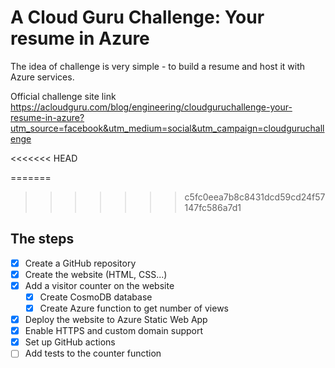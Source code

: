 # A Cloud Guru Challenge: Your resume in Azure

The idea of challenge is very simple - to build a resume and host it with Azure services.

Official challenge site link https://acloudguru.com/blog/engineering/cloudguruchallenge-your-resume-in-azure?utm_source=facebook&utm_medium=social&utm_campaign=cloudguruchallenge

<<<<<<< HEAD

=======
>>>>>>> c5fc0eea7b8c8431dcd59cd24f57147fc586a7d1
## The steps

* [X] Create a GitHub repository
* [X] Create the website (HTML, CSS...)
* [X] Add a visitor counter on the website
  * [X] Create CosmoDB database
  * [X] Create Azure function to get number of views
* [X] Deploy the website to Azure Static Web App
* [X] Enable HTTPS and custom domain support
* [X] Set up GitHub actions
* [ ] Add tests to the counter function
